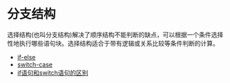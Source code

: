 # 分支结构

选择结构(也叫分支结构)解决了顺序结构不能判断的缺点，可以根据一个条件选择性地执行哪些语句块。选择结构适合于带有逻辑或关系比较等条件判断的计算。

- [if-else](if_else.md)
- [switch-case](switch_case.md)
- [if语句和switch语句的区别](difference.md)

